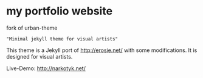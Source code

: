 # my portfolio website
fork of urban-theme


    "Minimal jekyll theme for visual artists"

This theme is a Jekyll port of http://erosie.net/ with some modifications. It is designed for visual artists.

Live-Demo: http://narkotyk.net/
